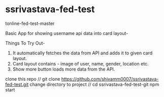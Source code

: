 # ssrivastava-fed-test
tonline-fed-test-master

Basic App for showing username api data into card layout-

Things To Try Out-
1. It automatically fetches the data from API and adds it to given card layout.
2. Card layout contains - image of user, name, gender, location etc.
3. Show more button loads more data from the API.

clone this repo // git clone https://github.com/shivamm0007/ssrivastava-fed-test.git
change directory to project // cd ssrivastava-fed-test-git
npm start
